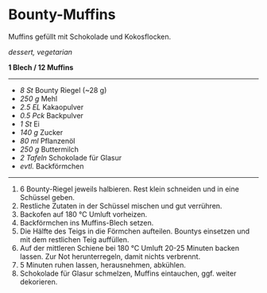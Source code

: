 # Bounty-Muffins

Muffins gefüllt mit Schokolade und Kokosflocken.

*dessert, vegetarian*

**1 Blech / 12 Muffins**

---

- *8 St* Bounty Riegel (~28 g)
- *250 g* Mehl
- *2.5 EL* Kakaopulver
- *0.5 Pck* Backpulver 
- *1 St* Ei
- *140 g* Zucker
- *80 ml* Pflanzenöl
- *250 g* Buttermilch
- *2 Tafeln* Schokolade für Glasur
- *evtl.* Backförmchen

---

1. 6 Bounty-Riegel jeweils halbieren. Rest klein schneiden und in eine Schüssel geben.
2. Restliche Zutaten in der Schüssel mischen und gut verrühren.
3. Backofen auf 180 °C Umluft vorheizen.
4. Backförmchen ins Muffins-Blech setzen.
5. Die Hälfte des Teigs in die Förmchen aufteilen. Bountys einsetzen und mit dem restlichen Teig auffüllen.
6. Auf der mittleren Schiene bei 180 °C Umluft 20-25 Minuten backen lassen. Zur Not herunterregeln, damit nichts verbrennt.
7. 5 Minuten ruhen lassen, herausnehmen, abkühlen.
8. Schokolade für Glasur schmelzen, Muffins eintauchen, ggf. weiter dekorieren.
